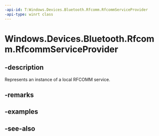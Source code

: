----api-id: T:Windows.Devices.Bluetooth.Rfcomm.RfcommServiceProvider
-api-type: winrt class
---<!-- Class syntax.public class RfcommServiceProvider : Windows.Devices.Bluetooth.Rfcomm.IRfcommServiceProvider, Windows.Devices.Bluetooth.Rfcomm.IRfcommServiceProvider2--># Windows.Devices.Bluetooth.Rfcomm.RfcommServiceProvider## -descriptionRepresents an instance of a local RFCOMM service.## -remarks## -examples## -see-also